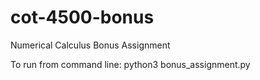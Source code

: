 # cot-4500-bonus
Numerical Calculus Bonus Assignment

To run from command line: python3 bonus_assignment.py
